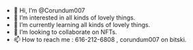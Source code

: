- 👋 Hi, I’m @Corundum007
- 👀 I’m interested in all kinds of lovely things.
- 🌱 I’m currently learning all kinds of lovely things.
- 💞️ I’m looking to collaborate on NFTs.
- 📫 How to reach me : 616-212-6808 , corundum007 on bitski.

<!---
Corundum007/Corundum007 is a ✨ special ✨ repository because its `README.md` (this file) appears on your GitHub profile.
You can click the Preview link to take a look at your changes.
--->
